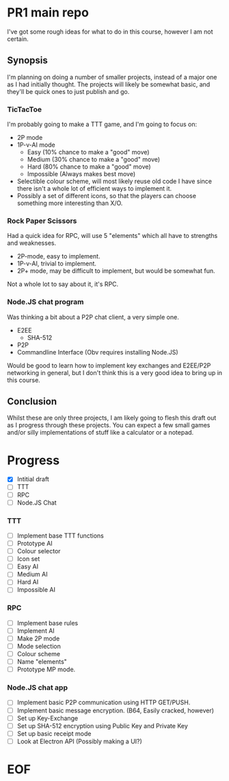 # PR1 main repo
I've got some rough ideas for what to do in this course, however I am not certain.

## Synopsis
I'm planning on doing a number of smaller projects, instead of a major one as I had initially thought.
The projects will likely be somewhat basic, and they'll be quick ones to just publish and go.

### TicTacToe
I'm probably going to make a TTT game, and I'm going to focus on:
* 2P mode
* 1P-v-AI mode
  * Easy        (10% chance to make a "good" move)
  * Medium      (30% chance to make a "good" move)
  * Hard        (80% chance to make a "good" move)
  * Impossible  (Always makes best move)
* Selectible colour scheme, will most likely reuse old code I have since there isn't a whole lot of efficient ways to implement it.
* Possibly a set of different icons, so that the players can choose something more interesting than X/O.


### Rock Paper Scissors
Had a quick idea for RPC, will use 5 "elements" which all have to strengths and weaknesses.

* 2P-mode, easy to implement.
* 1P-v-AI, trivial to implement.
* 2P+ mode, may be difficult to implement, but would be somewhat fun.

Not a whole lot to say about it, it's RPC.

### Node.JS chat program
Was thinking a bit about a P2P chat client, a very simple one.

* E2EE
  * SHA-512
* P2P
* Commandline Interface (Obv requires installing Node.JS)

Would be good to learn how to implement key exchanges and E2EE/P2P networking in general, but I don't think this is a very good idea to bring up in this course.

## Conclusion
Whilst these are only three projects, I am likely going to flesh this draft out as I progress through these projects.
You can expect a few small games and/or silly implementations of stuff like a calculator or a notepad.

# Progress
- [x] Intitial draft
- [ ] TTT
- [ ] RPC
- [ ] Node.JS Chat

### TTT
- [ ] Implement base TTT functions
- [ ] Prototype AI
- [ ] Colour selector
- [ ] Icon set
- [ ] Easy AI
- [ ] Medium AI
- [ ] Hard AI
- [ ] Impossible AI

### RPC
- [ ] Implement base rules
- [ ] Implement AI
- [ ] Make 2P mode
- [ ] Mode selection
- [ ] Colour scheme
- [ ] Name "elements"
- [ ] Prototype MP mode.

### Node.JS chat app
- [ ] Implement basic P2P communication using HTTP GET/PUSH.
- [ ] Implement basic message encryption. (B64, Easily cracked, however)
- [ ] Set up Key-Exchange
- [ ] Set up SHA-512 encryption using Public Key and Private Key
- [ ] Set up basic receipt mode
- [ ] Look at Electron API (Possibly making a UI?)

# EOF

